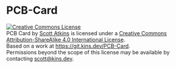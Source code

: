 # PCB-Card

<a rel="license" href="http://creativecommons.org/licenses/by-sa/4.0/"><img alt="Creative Commons License" style="border-width:0" src="https://i.creativecommons.org/l/by-sa/4.0/88x31.png" /></a><br /><span xmlns:dct="http://purl.org/dc/terms/" property="dct:title">PCB Card</span> by <a xmlns:cc="http://creativecommons.org/ns#" href="mailto://scott@kins.dev" property="cc:attributionName" rel="cc:attributionURL">Scott Atkins</a> is licensed under a <a rel="license" href="http://creativecommons.org/licenses/by-sa/4.0/">Creative Commons Attribution-ShareAlike 4.0 International License</a>.<br />Based on a work at <a xmlns:dct="http://purl.org/dc/terms/" href="https://git.kins.dev/PCB-Card" rel="dct:source">https://git.kins.dev/PCB-Card</a>.<br />Permissions beyond the scope of this license may be available by contacting <a xmlns:cc="http://creativecommons.org/ns#" href="mailto://scott@kins.dev" rel="cc:morePermissions">scott@kins.dev</a>.
